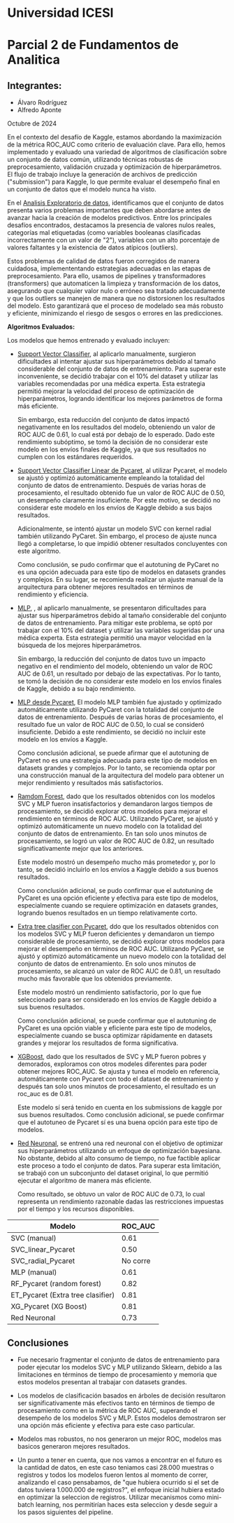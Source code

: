 # Universidad ICESI  
# **Parcial 2 de Fundamentos de Analitica**

## Integrantes:
- Álvaro Rodríguez  
- Alfredo Aponte  

Octubre de 2024


En el contexto del desafío de Kaggle, estamos abordando la maximización de la métrica ROC_AUC como criterio de evaluación clave. Para ello, hemos implementado y evaluado una variedad de algoritmos de clasificación sobre un conjunto de datos común, utilizando técnicas robustas de preprocesamiento, validación cruzada y optimización de hiperparámetros. El flujo de trabajo incluye la generación de archivos de predicción ("submission") para Kaggle, lo que permite evaluar el desempeño final en un conjunto de datos que el modelo nunca ha visto.



En el [Analisis Exploratorio de datos](/01_EDA/01_Compresion%20y%20analisis%20de%20los%20datos.ipynb), identificamos que el conjunto de datos presenta varios problemas importantes que deben abordarse antes de avanzar hacia la creación de modelos predictivos. Entre los principales desafíos encontrados, destacamos la presencia de valores nulos reales, categorías mal etiquetadas (como variables booleanas clasificadas incorrectamente con un valor de "2"), variables con un alto porcentaje de valores faltantes y la existencia de datos atípicos (outliers).

Estos problemas de calidad de datos fueron corregidos de manera cuidadosa, implemententando estrategias adecuadas en las etapas de preprocesamiento. Para ello, usamos de pipelines y transformadores (transformers) que automaticen la limpieza y transformación de los datos, asegurando que cualquier valor nulo o erróneo sea tratado adecuadamente y que los outliers se manejen de manera que no distorsionen los resultados del modelo. Esto garantizará que el proceso de modelado sea más robusto y eficiente, minimizando el riesgo de sesgos o errores en las predicciones.


**Algoritmos Evaluados:**

Los modelos que hemos entrenado y evaluado incluyen:

- [Support Vector Classifier](/02_SVC/02_SVC.ipynb), al aplicarlo manualmente, surgieron dificultades al intentar ajustar sus hiperparámetros debido al tamaño considerable del conjunto de datos de entrenamiento. Para superar este inconveniente, se decidió trabajar con el 10% del dataset y utilizar las variables recomendadas por una médica experta. Esta estrategia permitió mejorar la velocidad del proceso de optimización de hiperparámetros, logrando identificar los mejores parámetros de forma más eficiente.

    Sin embargo, esta reducción del conjunto de datos impactó negativamente en los resultados del modelo, obteniendo un valor de ROC AUC de 0.61, lo cual está por debajo de lo esperado. Dado este rendimiento subóptimo, se tomó la decisión de no considerar este modelo en los envíos finales de Kaggle, ya que sus resultados no cumplen con los estándares requeridos.

- [Support Vector Classifier Linear de Pycaret](/03_SVC_linear_pycaret/), al utilizar Pycaret, el modelo se ajustó y optimizó automáticamente empleando la totalidad del conjunto de datos de entrenamiento. Después de varias horas de procesamiento, el resultado obtenido fue un valor de ROC AUC de 0.50, un desempeño claramente insuficiente. Por este motivo, se decidió no considerar este modelo en los envíos de Kaggle debido a sus bajos resultados.

    Adicionalmente, se intentó ajustar un modelo SVC con kernel radial también utilizando PyCaret. Sin embargo, el proceso de ajuste nunca llegó a completarse, lo que impidió obtener resultados concluyentes con este algoritmo.

    Como conclusión, se pudo confirmar que el autotuning de PyCaret no es una opción adecuada para este tipo de modelos en datasets grandes y complejos. En su lugar, se recomienda realizar un ajuste manual de la arquitectura para obtener mejores resultados en términos de rendimiento y eficiencia.

- [MLP](/05_MLP/05_MLP.ipynb), , al aplicarlo manualmente, se presentaron dificultades para ajustar sus hiperparámetros debido al tamaño considerable del conjunto de datos de entrenamiento. Para mitigar este problema, se optó por trabajar con el 10% del dataset y utilizar las variables sugeridas por una médica experta. Esta estrategia permitió una mayor velocidad en la búsqueda de los mejores hiperparámetros.

    Sin embargo, la reducción del conjunto de datos tuvo un impacto negativo en el rendimiento del modelo, obteniendo un valor de ROC AUC de 0.61, un resultado por debajo de las expectativas. Por lo tanto, se tomó la decisión de no considerar este modelo en los envíos finales de Kaggle, debido a su bajo rendimiento.

- [MLP desde Pycaret](/06_MLP_pycaret/06_MLP_pycaret.ipynb), El modelo MLP también fue ajustado y optimizado automáticamente utilizando PyCaret con la totalidad del conjunto de datos de entrenamiento. Después de varias horas de procesamiento, el resultado fue un valor de ROC AUC de 0.50, lo cual se consideró insuficiente. Debido a este rendimiento, se decidió no incluir este modelo en los envíos a Kaggle.

    Como conclusión adicional, se puede afirmar que el autotuning de PyCaret no es una estrategia adecuada para este tipo de modelos en datasets grandes y complejos. Por lo tanto, se recomienda optar por una construcción manual de la arquitectura del modelo para obtener un mejor rendimiento y resultados más satisfactorios.

- [Ramdom Forest](/07_RF/07_RF_Pycaret.ipynb), dado que los resultados obtenidos con los modelos SVC y MLP fueron insatisfactorios y demandaron largos tiempos de procesamiento, se decidió explorar otros modelos para mejorar el rendimiento en términos de ROC AUC. Utilizando PyCaret, se ajustó y optimizó automáticamente un nuevo modelo con la totalidad del conjunto de datos de entrenamiento. En tan solo unos minutos de procesamiento, se logró un valor de ROC AUC de 0.82, un resultado significativamente mejor que los anteriores.

    Este modelo mostró un desempeño mucho más prometedor y, por lo tanto, se decidió incluirlo en los envíos a Kaggle debido a sus buenos resultados.

    Como conclusión adicional, se pudo confirmar que el autotuning de PyCaret es una opción eficiente y efectiva para este tipo de modelos, especialmente cuando se requiere optimización en datasets grandes, logrando buenos resultados en un tiempo relativamente corto.

- [Extra tree clasifier con Pycaret](/08_et/08_ET_Pycaret.ipynb), ddo que los resultados obtenidos con los modelos SVC y MLP fueron deficientes y demandaron un tiempo considerable de procesamiento, se decidió explorar otros modelos para mejorar el desempeño en términos de ROC AUC. Utilizando PyCaret, se ajustó y optimizó automáticamente un nuevo modelo con la totalidad del conjunto de datos de entrenamiento. En solo unos minutos de procesamiento, se alcanzó un valor de ROC AUC de 0.81, un resultado mucho más favorable que los obtenidos previamente.

    Este modelo mostró un rendimiento satisfactorio, por lo que fue seleccionado para ser considerado en los envíos de Kaggle debido a sus buenos resultados.

    Como conclusión adicional, se puede confirmar que el autotuning de PyCaret es una opción viable y eficiente para este tipo de modelos, especialmente cuando se busca optimizar rápidamente en datasets grandes y mejorar los resultados de forma significativa.

- [XGBoost](/09_XG/09_XG_Pycaret.ipynb), dado que los resultados de SVC y MLP fueron pobres y demorados, exploramos con otros modeles diferentes para poder obtener mejores ROC_AUC.  Se ajusta y tunea el modelo en referencia, automáticamente con Pycaret con todo el dataset de entrenamiento y después tan solo unos minutos de procesamiento, el resultado es un roc_auc es de 0.81.  

    Este modelo sí será tenido en cuenta en los submissions de kaggle por sus buenos resultados.  Como conclusión adicional, se puede confirmar que el autotuneo de Pycaret sí  es una buena opción para este tipo de modelos.

- [Red Neuronal](/Red%20Neuronal.ipynb), se entrenó una red neuronal con el objetivo de optimizar sus hiperparámetros utilizando un enfoque de optimización bayesiana. No obstante, debido al alto consumo de tiempo, no fue factible aplicar este proceso a todo el conjunto de datos. Para superar esta limitación, se trabajó con un subconjunto del dataset original, lo que permitió ejecutar el algoritmo de manera más eficiente.

    Como resultado, se obtuvo un valor de ROC AUC de 0.73, lo cual representa un rendimiento razonable dadas las restricciones impuestas por el tiempo y los recursos disponibles.

Modelo|	ROC_AUC
------|-------------------------------------
|SVC (manual)|	0.61|
|SVC_linear_Pycaret|	0.50|
|SVC_radial_Pycaret|	No corre|
|MLP (manual)|	0.61|
|RF_Pycaret (random forest)|	0.82|
|ET_Pycaret (Extra tree clasifier)|	0.81|
|XG_Pycaret (XG Boost) |	0.81|
|Red Neuronal |	0.73|

## **Conclusiones**

- Fue necesario fragmentar el conjunto de datos de entrenamiento para poder ejecutar los modelos SVC y MLP utilizando Sklearn, debido a las limitaciones en términos de tiempo de procesamiento y memoria que estos modelos presentan al trabajar con datasets grandes.

- Los modelos de clasificación basados en árboles de decisión resultaron ser significativamente más efectivos tanto en términos de tiempo de procesamiento como en la métrica de ROC AUC, superando el desempeño de los modelos SVC y MLP. Estos modelos demostraron ser una opción más eficiente y efectiva para este caso particular.

- Modelos mas robustos, no nos generaron un mejor ROC, modelos mas basicos generaron mejores resultados.

- Un punto a tener en cuenta, que nos vamos a encontrar en el futuro es la cantidad de datos, en este caso teniamos casi 28.000 muestras o registros y todos los modelos fueron lentos al momento de correr, analizando el caso pensabamos, de "que hubiera ocurrido si el set de datos tuviera 1.000.000 de registros?", el enfoque inicial hubiera estado en optimizar la seleccion de registros. Utilizar mecanismos como mini-batch learning, nos permitirían haces esta seleccion y desde seguir a los pasos siguientes del pipeline.

